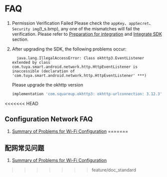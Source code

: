 # FAQ

1. Permission Verification Failed
 Please check the `appKey`、`appSecret`、`Security img`(t_s.bmp), any one of the mismatches will fail the verification. Please refer to [Preparation for integration](https://tuyainc.github.io/tuyasmart_home_android_sdk_doc/en/resource/Preparation.html) and [Integrate SDK](https://tuyainc.github.io/tuyasmart_home_android_sdk_doc/en/resource/Integrated.html) section.

2. After upgrading the SDK, the following problems occur:

	     java.lang.IllegalAccessError: Class okhttp3.EventListener extended by class com.tuya.smart.android.network.http.HttpEventListener is inaccessible (declaration of 'com.tuya.smart.android.network.http.HttpEventListener' ***)

	Please upgrade the okhttp version 

	```groovy
	implementation 'com.squareup.okhttp3: okhttp-urlconnection: 3.12.3'
	```
	
<<<<<<< HEAD
## Configuration Network FAQ

1. [Summary of Problems for Wi-Fi Configuration](Activator_wifi_qa.md)
=======
## 配网常见问题

1. [Summary of Problems for Wi-Fi Configuration](Activator_wifi_faq.md)
>>>>>>> feature/doc_standard

	